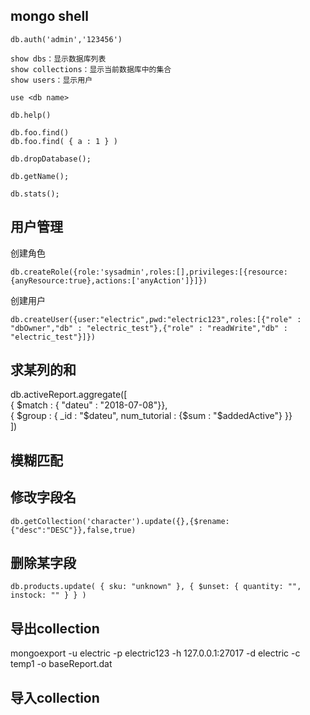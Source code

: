 ## mongo shell
~~~
db.auth('admin','123456')

show dbs：显示数据库列表
show collections：显示当前数据库中的集合
show users：显示用户

use <db name>
    
db.help()

db.foo.find()
db.foo.find( { a : 1 } )

db.dropDatabase();

db.getName();

db.stats();
~~~

## 用户管理
创建角色
~~~
db.createRole({role:'sysadmin',roles:[],privileges:[{resource:{anyResource:true},actions:['anyAction']}]})
~~~
创建用户
~~~
db.createUser({user:"electric",pwd:"electric123",roles:[{"role" : "dbOwner","db" : "electric_test"},{"role" : "readWrite","db" : "electric_test"}]})
~~~

## 求某列的和
db.activeReport.aggregate([  
    { $match : { "dateu" : "2018-07-08"}},  
    { $group : { _id : "$dateu", num_tutorial : {$sum : "$addedActive"} }}  
])

## 模糊匹配
## 修改字段名
`db.getCollection('character').update({},{$rename:{"desc":"DESC"}},false,true)`
## 删除某字段
`db.products.update(
   { sku: "unknown" },
   { $unset: { quantity: "", instock: "" } }
)`
## 导出collection
mongoexport -u electric -p electric123 -h 127.0.0.1:27017 -d electric -c temp1 -o baseReport.dat
## 导入collection